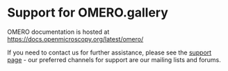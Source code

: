 # Support for OMERO.gallery

OMERO documentation is hosted at https://docs.openmicroscopy.org/latest/omero/

If you need to contact us for further assistance, please see the
[support page](https://www.openmicroscopy.org/support/) - our preferred
channels for support are our mailing lists and forums.
